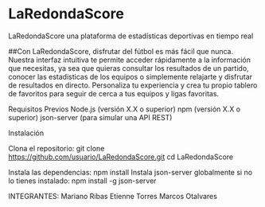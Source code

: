 # LaRedondaScore
LaRedondaScore  una plataforma de estadísticas deportivas en tiempo real

##Con LaRedondaScore, disfrutar del fútbol es más fácil que nunca. Nuestra interfaz intuitiva te permite acceder rápidamente a la información que necesitas, ya sea que quieras consultar los resultados de un partido, conocer las estadisticas de los equipos  o simplemente relajarte y disfrutar de resultados en directo. Personaliza tu experiencia y crea tu propio tablero de favoritos para seguir de cerca a tus equipos y ligas favoritas.


Requisitos Previos
Node.js (versión X.X o superior)
npm (versión X.X o superior)
json-server (para simular una API REST)

Instalación

Clona el repositorio:
git clone https://github.com/usuario/LaRedondaScore.git
cd LaRedondaScore

Instala las dependencias:
npm install
Instala json-server globalmente si no lo tienes instalado:
npm install -g json-server

INTEGRANTES:
Mariano Ribas
Etienne Torres
Marcos Otalvares
